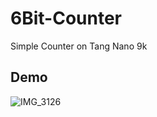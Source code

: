 # 6Bit-Counter
Simple Counter on Tang Nano 9k
## Demo
![IMG_3126](https://github.com/user-attachments/assets/3d4ad195-2c1a-4bff-a326-6947fc03f34f)
